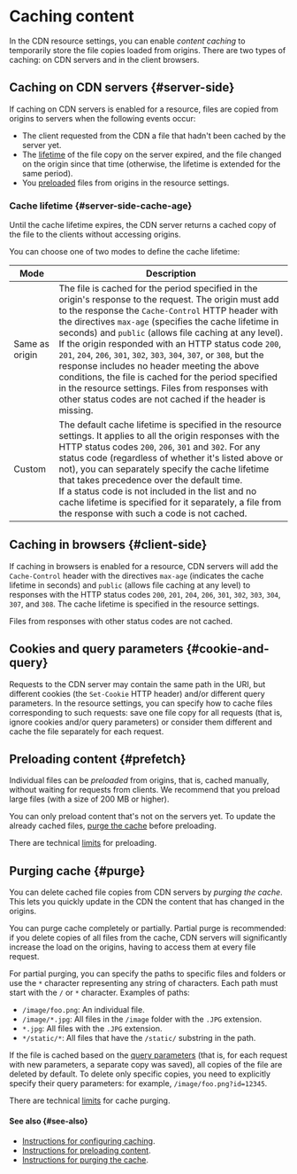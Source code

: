 # Caching content

In the CDN resource settings, you can enable _content caching_ to temporarily store the file copies loaded from origins. There are two types of caching: on CDN servers and in the client browsers.

## Caching on CDN servers {#server-side}

If caching on CDN servers is enabled for a resource, files are copied from origins to servers when the following events occur:

* The client requested from the CDN a file that hadn't been cached by the server yet.
* The [lifetime](#server-side-cache-age) of the file copy on the server expired, and the file changed on the origin since that time (otherwise, the lifetime is extended for the same period).
* You [preloaded](#prefetch) files from origins in the resource settings.

### Cache lifetime {#server-side-cache-age}

Until the cache lifetime expires, the CDN server returns a cached copy of the file to the clients without accessing origins.

You can choose one of two modes to define the cache lifetime:

| Mode | Description |
| ----- | ----- |
| Same as origin | The file is cached for the period specified in the origin's response to the request. The origin must add to the response the `Cache-Control` HTTP header with the directives `max-age` (specifies the cache lifetime in seconds) and `public` (allows file caching at any level).<br/>If the origin responded with an HTTP status code `200`, `201`, `204`, `206`, `301`, `302`, `303`, `304`, `307`, or `308`, but the response includes no header meeting the above conditions, the file is cached for the period specified in the resource settings. Files from responses with other status codes are not cached if the header is missing. |
| Custom | The default cache lifetime is specified in the resource settings. It applies to all the origin responses with the HTTP status codes `200`, `206`, `301` and `302`. For any status code (regardless of whether it's listed above or not), you can separately specify the cache lifetime that takes precedence over the default time.<br/>If a status code is not included in the list and no cache lifetime is specified for it separately, a file from the response with such a code is not cached. |

## Caching in browsers {#client-side}

If caching in browsers is enabled for a resource, CDN servers will add the `Cache-Control` header with the directives `max-age` (indicates the cache lifetime in seconds) and `public` (allows file caching at any level) to responses with the HTTP status codes `200`, `201`, `204`, `206`, `301`, `302`, `303`, `304`, `307`, and `308`. The cache lifetime is specified in the resource settings.

Files from responses with other status codes are not cached.

## Cookies and query parameters {#cookie-and-query}

Requests to the CDN server may contain the same path in the URI, but different cookies (the `Set-Cookie` HTTP header) and/or different query parameters. In the resource settings, you can specify how to cache files corresponding to such requests: save one file copy for all requests (that is, ignore cookies and/or query parameters) or consider them different and cache the file separately for each request.

## Preloading content {#prefetch}

Individual files can be _preloaded_ from origins, that is, cached manually, without waiting for requests from clients. We recommend that you preload large files (with a size of 200 MB or higher).

You can only preload content that's not on the servers yet. To update the already cached files, [purge the cache](#purge) before preloading.

There are technical [limits](limits.md) for preloading.

## Purging cache {#purge}

You can delete cached file copies from CDN servers by _purging the cache_. This lets you quickly update in the CDN the content that has changed in the origins.

You can purge cache completely or partially. Partial purge is recommended: if you delete copies of all files from the cache, CDN servers will significantly increase the load on the origins, having to access them at every file request.

For partial purging, you can specify the paths to specific files and folders or use the `*` character representing any string of characters. Each path must start with the `/` or `*` character. Examples of paths:

* `/image/foo.png`: An individual file.
* `/image/*.jpg`: All files in the `/image` folder with the `.JPG` extension.
* `*.jpg`: All files with the `.JPG` extension.
* `*/static/*`: All files that have the `/static/` substring in the path.

If the file is cached based on the [query parameters](#cookie-and-query) (that is, for each request with new parameters, a separate copy was saved), all copies of the file are deleted by default. To delete only specific copies, you need to explicitly specify their query parameters: for example, `/image/foo.png?id=12345`.

There are technical [limits](limits.md) for cache purging.

#### See also {#see-also}

* [Instructions for configuring caching](../operations/resources/configure-caching.md).
* [Instructions for preloading content](../operations/resources/prefetch-files.md).
* [Instructions for purging the cache](../operations/resources/purge-cache.md).